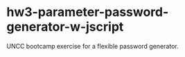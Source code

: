# hw3-parameter-password-generator-w-jscript
UNCC bootcamp exercise for a flexible password generator.
